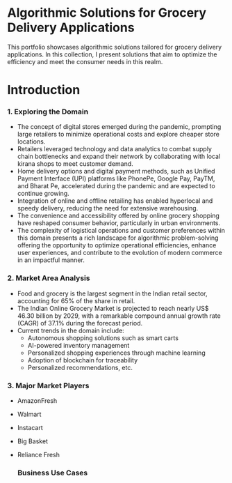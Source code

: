 # Algorithmic Solutions for Grocery Delivery Applications

This portfolio showcases algorithmic solutions tailored for grocery delivery applications. In this collection, I present solutions that aim to optimize the efficiency and meet the consumer needs in this realm.

# Introduction
### 1. Exploring the Domain
   * The concept of digital stores emerged during the pandemic, prompting large retailers to minimize operational costs and explore cheaper store locations.
   * Retailers leveraged technology and data analytics to combat supply chain bottlenecks and expand their network by collaborating with local kirana shops to meet customer demand.
   * Home delivery options and digital payment methods, such as Unified Payment Interface (UPI) platforms like PhonePe, Google Pay, PayTM, and Bharat Pe, accelerated during the pandemic and are expected to continue growing.
   * Integration of online and offline retailing has enabled hyperlocal and speedy delivery, reducing the need for extensive warehousing.
   * The convenience and accessibility offered by online grocery shopping have reshaped consumer behavior, particularly in urban environments.
   * The complexity of logistical operations and customer preferences within this domain presents a rich landscape for algorithmic problem-solving offering the opportunity to optimize operational efficiencies, enhance user experiences, and contribute to the evolution of modern commerce in an impactful manner.

### 2. Market Area Analysis
- Food and grocery is the largest segment in the Indian retail sector, accounting for 65% of the share in retail.
- The Indian Online Grocery Market is projected to reach nearly US$ 46.30 billion by 2029, with a remarkable compound annual growth rate (CAGR) of 37.1% during the forecast period.
- Current trends in the domain include:
  - Autonomous shopping solutions such as smart carts
  - AI-powered inventory management
  - Personalized shopping experiences through machine learning
  - Adoption of blockchain for traceability
  - Personalized recommendations, etc.


### 3. Major Market Players
* AmazonFresh
* Walmart
* Instacart
* Big Basket
* Reliance Fresh

    ### Business Use Cases
